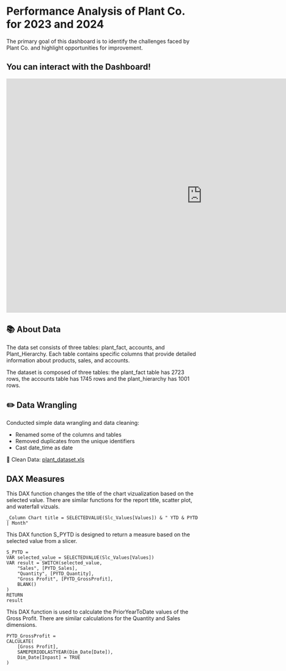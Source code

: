 # Performance Analysis of Plant Co. for 2023 and 2024

The primary goal of this dashboard is to identify the challenges faced by Plant Co. and highlight opportunities for improvement.

## You can interact with the Dashboard!

<iframe title="Portofolio_Performance_Report" width="1024" height="612" src="https://app.powerbi.com/view?r=eyJrIjoiZDUwNmZhYzMtZjA3OS00YjFjLWE4MDYtNWQ3OTJmNTQyYjEyIiwidCI6ImViOGZiNTVjLTcyMDEtNDE0Yy05MDdlLWVhYTAwMmZlOThhMCIsImMiOjN9" frameborder="0" allowFullScreen="true"></iframe>


## 📚 About Data

The data set consists of three tables: plant_fact, accounts, and Plant_Hierarchy. Each table contains specific columns that provide detailed information about products, sales, and accounts.

The dataset is composed of three tables: the plant_fact table has 2723 rows, the accounts table has 1745 rows and the plant_hierarchy has 1001 rows.

## ✏️ Data Wrangling

Conducted simple data wrangling and data cleaning:
- Renamed some of the columns and tables
- Removed duplicates from the unique identifiers
- Cast date_time as date 

📍 Clean Data: [plant_dataset.xls](assets/Plant_DTS.xls)

## DAX Measures

This DAX function changes the title of the chart vizualization based on the selected value. There are similar functions for the report title, scatter plot, and waterfall vizuals.

```
_Column Chart title = SELECTEDVALUE(Slc_Values[Values]) & " YTD & PYTD | Month" 
```


This DAX function S_PYTD is designed to return a measure based on the selected value from a slicer.

```
S_PYTD = 
VAR selected_value = SELECTEDVALUE(Slc_Values[Values])
VAR result = SWITCH(selected_value,
    "Sales", [PYTD_Sales],
    "Quantity", [PYTD_Quantity],
    "Gross Profit", [PYTD_GrossProfit],
    BLANK()
)
RETURN
result
```

This DAX function is used to calculate the PriorYearToDate values of the Gross Profit. There are similar calculations for the Quantity and Sales dimensions.

```
PYTD_GrossProfit = 
CALCULATE(
    [Gross Profit],
    SAMEPERIODLASTYEAR(Dim_Date[Date]),
    Dim_Date[Inpast] = TRUE
)
```










